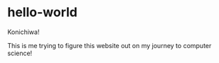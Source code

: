 # hello-world

Konichiwa!

This is me trying to figure this website out on my journey to computer science!
